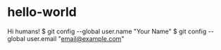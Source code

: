 # hello-world

Hi  humans!
$ git config --global user.name "Your Name"
$ git config --global user.email "email@example.com"
